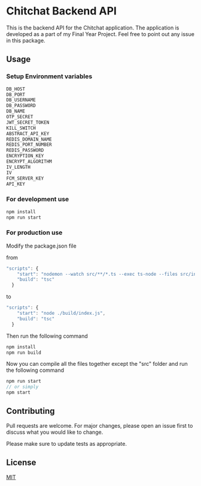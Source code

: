 # Chitchat Backend API

This is the backend API for the Chitchat application. The application is developed as a part of my Final Year Project. Feel free to point out any issue in this package.

## Usage

### Setup Environment variables

```bash
DB_HOST
DB_PORT
DB_USERNAME
DB_PASSWORD
DB_NAME
OTP_SECRET
JWT_SECRET_TOKEN
KILL_SWITCH
ABSTRACT_API_KEY
REDIS_DOMAIN_NAME
REDIS_PORT_NUMBER
REDIS_PASSWORD
ENCRYPTION_KEY
ENCRYPT_ALGORITHM
IV_LENGTH
IV
FCM_SERVER_KEY
API_KEY
```

### For development use

```bash
npm install
npm run start
```

### For production use

Modify the package.json file

from

```javascript
"scripts": {
    "start": "nodemon --watch src/**/*.ts --exec ts-node --files src/index.ts",
    "build": "tsc"
  }
```

to

```javascript
"scripts": {
    "start": "node ./build/index.js",
    "build": "tsc"
  }
```

Then run the following command

```javascript
npm install
npm run build
```

Now you can compile all the files together except the "src" folder and run the following command

```javascript
npm run start
// or simply
npm start
```

## Contributing

Pull requests are welcome. For major changes, please open an issue first to discuss what you would like to change.

Please make sure to update tests as appropriate.

## License

[MIT](https://choosealicense.com/licenses/mit/)

